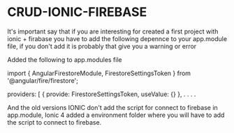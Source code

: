 # CRUD-IONIC-FIREBASE

It's important say that if you are interesting for created a first project with ionic + firabase you have to add 
the following depennce to your app.module file, if you don't add it is probably that give you 
a warning or error

Added the following to app.modules file

import { AngularFirestoreModule, FirestoreSettingsToken } from '@angular/fire/firestore';

  providers: [
    { provide: FirestoreSettingsToken, useValue: {} },
    .
    .
    .
    .

And the old versions IONIC don't add the script for connect to firebase in app.module, Ionic 4 added a environment folder where 
you will have to add the script to connect to firebase.
